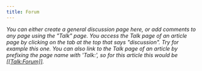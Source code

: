 ```yaml
---
title: Forum
---
```


*You can either create a general discussion page here, or add comments
to any page using the "Talk" page. You access the Talk page of an
article page by clicking on the tab at the top that says "discussion".
Try for example this one. You can also link to the Talk page of an
article by prefixing the page name with 'Talk:', so for this article
this would be [\[\[Talk:Forum\]\]](Talk:Forum "wikilink").*
